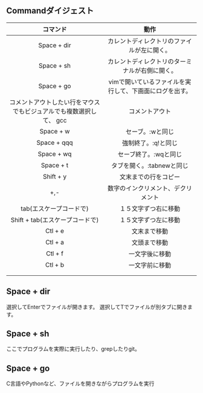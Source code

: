 ## Commandダイジェスト
|コマンド|動作|
|:--:|:--:|
|Space + dir|カレントディレクトリのファイルが左に開く。|
|Space + sh|カレントディレクトリのターミナルが右側に開く。|
|Space + go|vimで開いているファイルを実行して、下画面にログを出す。|
|コメントアウトしたい行をマウスでもビジュアルでも複数選択して、 gcc|コメントアウト|
|Space + w|セーブ。:wと同じ|
|Space + qqq|強制終了。:q!と同じ|
|Space + wq|セーブ終了。:wqと同じ|
|Space + t|タブを開く。:tabnewと同じ|
|Shift + y|文末までの行をコピー|
|+,-|数字のインクリメント、デクリメント|
|tab(エスケープコードで)|１５文字ずつ右に移動|
|Shift + tab(エスケープコードで)|１５文字ずつ左に移動|
|Ctl + e|文末まで移動|
|Ctl + a|文頭まで移動|
|Ctl + f|一文字後に移動|
|Ctl + b|一文字前に移動|
|||
|||

## Space + dir
選択してEnterでファイルが開きます。
選択してTでファイルが別タブに開きます。

## Space + sh
ここでプログラムを実際に実行したり、grepしたりgit。

## Space + go
C言語やPythonなど、ファイルを開きながらプログラムを実行
